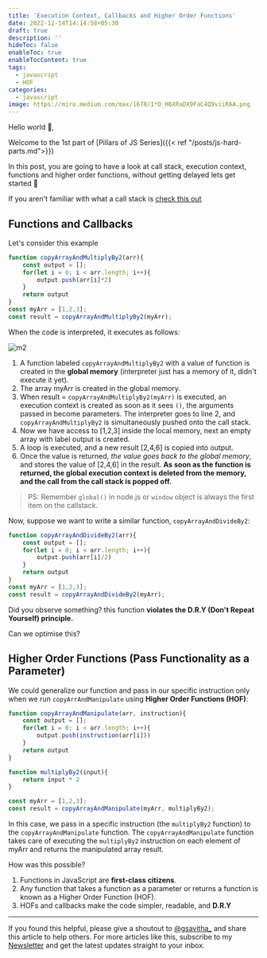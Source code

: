 ```yaml
---
title: 'Execution Context, Callbacks and Higher Order Functions'
date: 2022-12-14T14:14:58+05:30
draft: true
description: ''
hideToc: false
enableToc: true
enableTocContent: true
tags:
  - javascript
  - HOF
categories:
  - javascript
image: https://miro.medium.com/max/1678/1*O_H6XRaDX9FaC4Q9viiRAA.png
---
```


Hello world :wave:,

Welcome to the 1st part of [Pillars of JS Series]({{< ref "/posts/js-hard-parts.md">}})

In this post, you are going to have a look at call stack, execution context, functions and higher order functions, without getting delayed lets get started :rocket:

If you aren't familiar with what a call stack is [check this out](https://developer.mozilla.org/en-US/docs/Glossary/Call_stack)

## Functions and Callbacks

Let's consider this example

```js
function copyArrayAndMultiplyBy2(arr){
	const output = [];
	for(let i = 0; i < arr.length; i++){
		output.push(arr[i]*2)
	}
	return output
}
const myArr = [1,2,3];
const result = copyArrayAndMultiplyBy2(myArr);
``` 
When the code is interpreted, it executes as follows:

![m2](https://imgur.com/uGPWo4T)

1. A function labeled `copyArrayAndMultiplyBy2` with a value of function is created in the **global memory** (interpreter just has a memory of it, didn't execute it yet).
2. The array myArr is created in the global memory.
3. When result = `copyArrayAndMultiplyBy2(myArr)` is executed, an execution context is created as soon as it sees `()`, the arguments passed in become parameters. The interpreter goes to line 2, and `copyArrayAndMultiplyBy2` is simultaneously pushed onto the call stack.
4. Now we have access to [1,2,3] inside the local memory, next an empty array with label output is created.
5. A loop is executed, and a new result [2,4,6] is copied into output.
6. Once the value is returned, *the value goes back to the global memory*, and stores the value of [2,4,6] in the result. **As soon as the function is returned, the global execution context is deleted from the memory, and the call from the call stack is popped off.**

> PS: Remember `global()` in node.js or `window` object is always the first item on the callstack.

Now, suppose we want to write a similar function, `copyArrayAndDivideBy2`:

```js
function copyArrayAndDivideBy2(arr){
	const output = [];
	for(let i = 0; i < arr.length; i++){
		output.push(arr[i]/2)
	}
	return output
}
const myArr = [1,2,3];
const result = copyArrayAndDivideBy2(myArr);
```

Did you observe something? this function **violates the D.R.Y (Don't Repeat Yourself) principle.**

Can we optimise this?

## Higher Order Functions (Pass Functionality as a Parameter)

We could generalize our function and pass in our specific instruction only when we run `copyArrAndManipulate` using **Higher Order Functions (HOF)**:

```js
function copyArrayAndManipulate(arr, instruction){
	const output = [];
	for(let i = 0; i < arr.length; i++){
		output.push(instruction(arr[i]))
	}
	return output
}

function multiplyBy2(input){
	return input * 2
}

const myArr = [1,2,3];
const result = copyArrayAndManipulate(myArr, multiplyBy2);
```
In this case, we pass in a specific instruction (the `multiplyBy2` function) to the `copyArrayAndManipulate` function. The `copyArrayAndManipulate` function takes care of executing the `multiplyBy2` instruction on each element of myArr and returns the manipulated array result.

How was this possible?

1. Functions in JavaScript are **first-class citizens**.
2. Any function that takes a function as a parameter or returns a function is known as a Higher Order Function (HOF).
3. HOFs and callbacks make the code simpler, readable, and **D.R.Y**

---

If you found this helpful, please give a shoutout to [@gsavitha_](https://twitter.com/gsavitha_) and share this article to help others. For more articles like this, subscribe to my [Newsletter](https://www.getrevue.co/profile/gsavitha) and get the latest updates straight to your inbox.